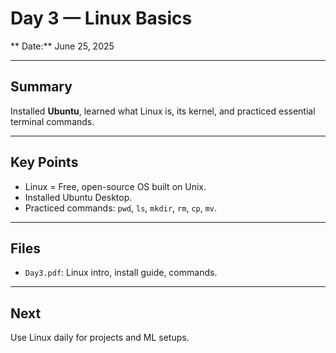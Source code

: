 # Day 3 — Linux Basics

** Date:** June 25, 2025

---

## Summary

Installed **Ubuntu**, learned what Linux is, its kernel, and practiced essential terminal commands.

---

## Key Points

- Linux = Free, open-source OS built on Unix.
- Installed Ubuntu Desktop.
- Practiced commands: `pwd`, `ls`, `mkdir`, `rm`, `cp`, `mv`.

---

## Files

- `Day3.pdf`: Linux intro, install guide, commands.

---

## Next

Use Linux daily for projects and ML setups.
